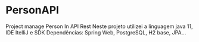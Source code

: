 # PersonAPI
Project manage Person In API Rest
Neste projeto utilizei a linguagem java 11, IDE ItelliJ e SDK
Dependências: Spring Web, PostgreSQL, H2 base, JPA... 